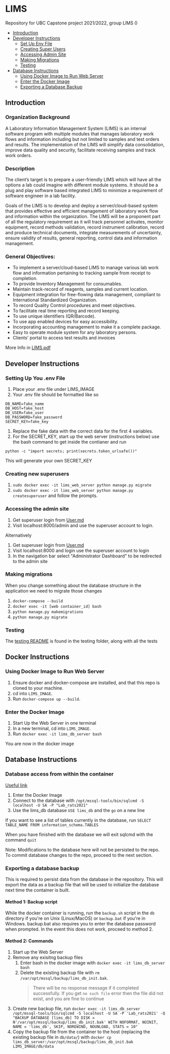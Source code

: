 # LIMS
Repository for UBC Capstone project 2021/2022, group LIMS 0

- [Introduction](instructions)
- [Developer Instructions](https://github.com/shepkeira/LIMS#developer-instructions)
  - [Set Up Env File](https://github.com/shepkeira/LIMS#setting-up-you-env-file)
  - [Creating Super Users](https://github.com/shepkeira/LIMS#creating-new-superusers)
  - [Accessing Admin Site](https://github.com/shepkeira/LIMS#accessing-the-admin-site)
  - [Making Migrations](https://github.com/shepkeira/LIMS#making-migrations)
  - [Testing](https://github.com/shepkeira/LIMS#testing)
- [Database Instructions](https://github.com/shepkeira/LIMS#database-instructions)
  - [Using Docker Image to Run Web Server](https://github.com/shepkeira/LIMS#using-docker-image-to-run-web-server)
  - [Enter the Docker Image](https://github.com/shepkeira/LIMS#enter-the-docker-image)
  - [Exporting a Database Backup](https://github.com/shepkeira/LIMS#exporting-a-database-backup)

## Introduction
### Organization Background
A Laboratory Information Management System (LIMS) is an internal software program with multiple modules that manages laboratory work flows and information including but not limited to samples and test orders and results. The implementation of the LIMS will simplify data consolidation, improve data quality and security, facilitate receiving samples and track work orders.
### Description
The client’s target is to prepare a user-friendly LIMS which will have all the options a lab could imagine with different module systems. It should be a plug and play software based integrated LIMS to minimize a requirement of software engineer in a lab facility.

Goals of the LIMS is to develop and deploy a server/cloud-based system that provides effective and efficient management of laboratory work flow and information within the organization. The LIMS will be a proponent part of all the regulatory requirement as it will track personnel activates, monitor equipment, record methods validation, record instrument calibration, record and produce technical documents, integrate measurements of uncertainty, ensure validity of results, general reporting, control data and information management.

### General Objectives:
- To implement a server/cloud-based LIMS to manage various lab work flow and information pertaining to tracking sample from receipt to completion.
- To provide Inventory Management for consumables.
- Maintain track-record of reagents, samples and current location.
- Equipment integration for free-flowing data management, compliant to International Standardized Organization.
- To record Quality Control procedures and meet objectives.
- To facilitate real time reporting and record keeping.
- To use unique identifiers (QR/Barcode).
- To use app enabled devices for easy accessibility.
- Incorporating accounting management to make it a complete package.
- Easy to operate module system for any laboratory persons.
- Clients’ portal to access test results and invoices

More Info in [LIMS.pdf](https://github.com/shepkeira/LIMS/blob/development/LIMS.pdf)

## Developer Instructions
### Setting Up You .env File

1. Place your .env file under LIMS_IMAGE
1. Your .env file should be formatted like so

```
DB_NAME=fake_name
DB_HOST=fake_host
DB_USER=fake_user
DB_PASSWORD=fake_password
SECRET_KEY=fake_key
```

1. Replace the fake data with the correct data for the first 4 variables.
1. For the SECRET_KEY, start up the web server (instructions below) use the bash command to get inside the contianer and run

```
python -c "import secrets; print(secrets.token_urlsafe())"
```

This will generate your own SECRET_KEY

### Creating new superusers

1. `sudo docker exec -it lims_web_server python manage.py migrate`
1. `sudo docker exec -it lims_web_server python manage.py createsuperuser` and follow the prompts.

### Accessing the admin site

1. Get superuser login from [User.md](https://github.com/shepkeira/LIMS/Users.md)
1. Visit localhost:8000/admin and use the superuser account to login.

Alternatively

1. Get superuser login from [User.md](https://github.com/shepkeira/LIMS/blob/development/Users.md)
1. Visit localhost:8000 and login use the superuser account to login
1. In the navigation bar select "Administrator Dashboard" to be redirected to the admin site

### Making migrations

When you change something about the database structure in the application we need to migrate those changes

1. `docker-compose --build`
1. `docker exec -it [web container_id] bash`
1. `python manage.py makemigrations`
1. `python manage.py migrate`

### Testing

The [testing README](https://github.com/shepkeira/LIMS/blob/development/LIMS_IMAGE/web/tests/README.md) is found in the testing folder, along with all the tests

## Docker Instructions

### Using Docker Image to Run Web Server

1. Ensure docker and docker-compose are installed, and that this repo is cloned to your machine.
1. cd into `LIMS_IMAGE`.
1. Run `docker-compose up --build`.

### Enter the Docker Image

1. Start Up the Web Server in one terminal
1. In a new terminal, cd into `LIMS_IMAGE`.
1. Run `docker exec -it lims_db_server bash`

You are now in the docker image

## Database Instructions

### Database access from within the container

[Useful link](https://docs.microsoft.com/en-us/sql/linux/quickstart-install-connect-docker?view=sql-server-ver15&pivots=cs1-bash)

1. Enter the Docker Image
1. Connect to the database with `/opt/mssql-tools/bin/sqlcmd -S localhost -U SA -P "Lab_rats2021"`
1. Use the lims_db database `USE lims_db` and the `go` on a new line

If you want to see a list of tables currently in the database, run `SELECT TABLE_NAME FROM information_schema.TABLES`

When you have finished with the database we will exit sqlcmd with the command `quit`

Note: Modifications to the database here will not be persisted to the repo. To commit database changes to the repo, proceed to the next section.

### Exporting a database backup

This is required to persist data from the database in the repository. This will export the data as a backup file that will be used to initialize the database next time the container is built.

#### Method 1: Backup script

While the docker container is running, run the `backup.sh` script in the `db` directory if you're on Unix (Linux/MacOS) or `backup.bat` if you're in Windows. backup.bat also requires you to enter the database password when prompted. In the event this does not work, proceed to method 2.

#### Method 2: Commands

1. Start up the Web Server
1. Remove any exisitng backup files
   1. Enter bash in the docker image with `docker exec -it lims_db_server bash`
   1. Delete the existing backup file with `rm /var/opt/mssql/backup/lims_db_init.bak`.
         >There will be no response message if it completed successfully.
         >If you get `no such file` error then the file did not exist, and you are fine to continue
1. Create new backup file, run `docker exec -it lims_db_server /opt/mssql-tools/bin/sqlcmd -S localhost -U SA -P 'Lab_rats2021' -Q "BACKUP DATABASE [lims_db] TO DISK = N'/var/opt/mssql/backup/lims_db_init.bak' WITH NOFORMAT, NOINIT, NAME = 'lims_db', SKIP, NOREWIND, NOUNLOAD, STATS = 10"`
1. Copy the backup file from the container to the host (replacing the existing backup file in `db/data/`) with `docker cp lims_db_server:/var/opt/mssql/backup/lims_db_init.bak LIMS_IMAGE/db/data`

